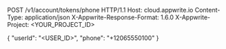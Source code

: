 POST /v1/account/tokens/phone HTTP/1.1
Host: cloud.appwrite.io
Content-Type: application/json
X-Appwrite-Response-Format: 1.6.0
X-Appwrite-Project: <YOUR_PROJECT_ID>

{
  "userId": "<USER_ID>",
  "phone": "+12065550100"
}
